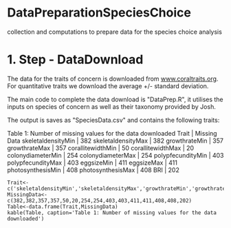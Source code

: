 # DataPreparationSpeciesChoice
collection and computations to prepare data for the species choice analysis


# 1. Step - DataDownload

The data for the traits of concern is downloaded from www.coraltraits.org. For quantitative traits we download the average +/- standard deviation. 

The main code to complete the data download is "DataPrep.R", it utilises the inputs on species of concern as well as their taxonomy provided by Josh.

The output is saves as "SpeciesData.csv" and contains the following traits:

Table 1: Number of missing values for the data downloaded 
Trait | Missing Data
skeletaldensityMin | 382
skeletaldensityMax | 382
growthrateMin | 357
growthrateMax | 357
corallitewidthMin | 50
corallitewidthMax | 20
colonydiameterMin | 254
colonydiameterMax | 254
polypfecundityMin | 403
polypfecundityMax | 403
eggsizeMin | 411
eggsizeMax | 411
photosynthesisMin | 408
photosynthesisMax | 408
BRI | 202



```{r echo=FALSE}
Trait<-c('skeletaldensityMin','skeletaldensityMax','growthrateMin','growthrateMax','corallitewidthMin','corallitewidthMax','colonydiameterMin','colonydiameterMax','polypfecundityMin','polypfecundityMax','eggsizeMin','eggsizeMax','photosynthesisMin','photosynthesisMax','BRI')
MissingData<-c(382,382,357,357,50,20,254,254,403,403,411,411,408,408,202)
Table<-data.frame(Trait,MissingData)
kable(Table, caption='Table 1: Number of missing values for the data downloaded')
```

	
